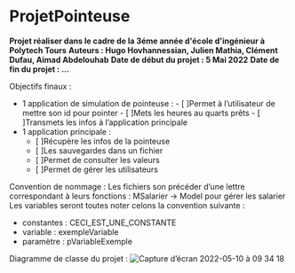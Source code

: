 # ProjetPointeuse
**Projet réaliser dans le cadre de la 3éme année d'école d'ingénieur à Polytech Tours**
**Auteurs : Hugo Hovhannessian, Julien Mathia, Clément Dufau, Aimad Abdelouhab**
**Date de début du projet : 5 Mai 2022**
**Date de fin du projet : ...**

Objectifs finaux :
  -	 1 application de simulation de pointeuse : 
    -	[ ]Permet à l’utilisateur de mettre son id pour pointer
    -	[ ]Mets les heures au quarts prêts
    -	[ ]Transmets les infos à l’application principale
  -	1 application principale : 
    -	[ ]Récupère les infos de la pointeuse
    -	[ ]Les sauvegardes dans un fichier
    -	[ ]Permet de consulter les valeurs
    -	[ ]Permet de gérer les utilisateurs

Convention de nommage : 
Les fichiers son précéder d’une lettre correspondant à leurs fonctions : MSalarier -> Model pour gérer les salarier 
Les variables seront toutes noter celons la convention suivante : 
  -	constantes : CECI_EST_UNE_CONSTANTE
  -	variable : exempleVariable
  -	paramètre : pVariableExemple


Diagramme de classe du projet : 
![Capture d’écran 2022-05-10 à 09 34 18](https://user-images.githubusercontent.com/92187603/167574686-5e0c2738-4640-40da-9b79-ef7afa35d83d.png)
